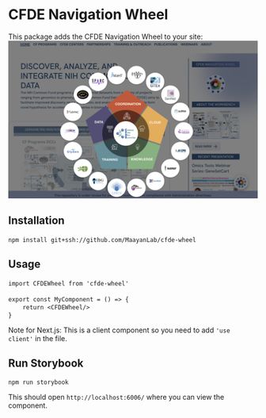 # CFDE Navigation Wheel

This package adds the CFDE Navigation Wheel to your site:
![alt text](img/wheel.png)

## Installation
```
npm install git+ssh://github.com/MaayanLab/cfde-wheel
```

## Usage

```
import CFDEWheel from 'cfde-wheel'

export const MyComponent = () => {
	return <CFDEWheel/>
}
```

Note for Next.js: This is a client component so you need to add `'use client'` in the file.

## Run Storybook

```
npm run storybook
```
This should open `http://localhost:6006/` where you can view the component.
